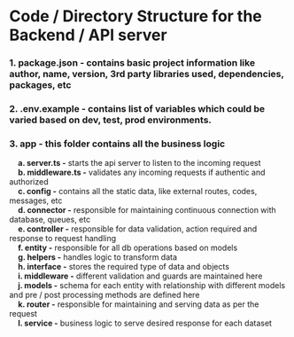 # Code / Directory Structure for the Backend / API server
### 1. package.json - contains basic project information like author, name, version, 3rd party libraries used, dependencies, packages, etc
### 2. .env.example - contains list of variables which could be varied based on dev, test, prod environments.
### 3. app - this folder contains all the business logic
&nbsp;&nbsp;&nbsp;&nbsp;**a. server.ts        -**   starts the api server to listen to the incoming request</br>
&nbsp;&nbsp;&nbsp;&nbsp;**b. middleware.ts    -**   validates any incoming requests if authentic and authorized</br>
&nbsp;&nbsp;&nbsp;&nbsp;**c. config           -**   contains all the static data, like external routes, codes, messages, etc</br>
&nbsp;&nbsp;&nbsp;&nbsp;**d. connector        -**   responsible for maintaining continuous connection with database, queues, etc</br>
&nbsp;&nbsp;&nbsp;&nbsp;**e. controller       -**   responsible for data validation, action required and response to request handling</br>
&nbsp;&nbsp;&nbsp;&nbsp;**f. entity           -**   responsible for all db operations based on models</br>
&nbsp;&nbsp;&nbsp;&nbsp;**g. helpers          -**   handles logic to transform data</br>
&nbsp;&nbsp;&nbsp;&nbsp;**h. interface        -**   stores the required type of data and objects</br>
&nbsp;&nbsp;&nbsp;&nbsp;**i. middleware       -**   different validation and guards are maintained here</br>
&nbsp;&nbsp;&nbsp;&nbsp;**j. models           -**   schema for each entity with relationship with different models and pre / post processing methods are defined here</br>
&nbsp;&nbsp;&nbsp;&nbsp;**k. router           -**   responsible for maintaining and serving data as per the request</br>
&nbsp;&nbsp;&nbsp;&nbsp;**l. service          -**   business logic to serve desired response for each dataset</br>